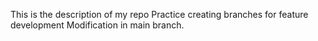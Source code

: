This is the description of my repo
Practice creating branches for feature development
Modification in main branch.
